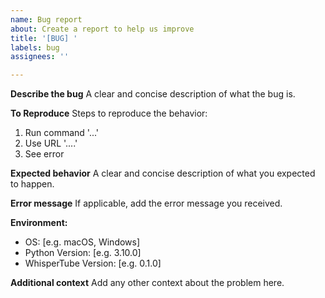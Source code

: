```yaml
---
name: Bug report
about: Create a report to help us improve
title: '[BUG] '
labels: bug
assignees: ''

---
```


**Describe the bug**
A clear and concise description of what the bug is.

**To Reproduce**
Steps to reproduce the behavior:
1. Run command '...'
2. Use URL '....'
3. See error

**Expected behavior**
A clear and concise description of what you expected to happen.

**Error message**
If applicable, add the error message you received.

**Environment:**
 - OS: [e.g. macOS, Windows]
 - Python Version: [e.g. 3.10.0]
 - WhisperTube Version: [e.g. 0.1.0]

**Additional context**
Add any other context about the problem here.
